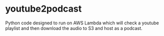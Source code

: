 # youtube2podcast
Python code designed to run on AWS Lambda which will check a youtube playlist and then download the audio to S3 and host as a podcast.

